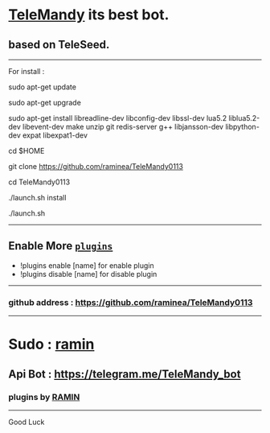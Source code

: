 # [TeleMandy](https://telegram.me/TeleMandy) its best bot.
## based on TeleSeed.
___________________________________________________________
For install : 

sudo apt-get update

sudo apt-get upgrade

sudo apt-get install libreadline-dev libconfig-dev libssl-dev lua5.2 liblua5.2-dev libevent-dev make unzip git redis-server g++ libjansson-dev libpython-dev expat libexpat1-dev

cd $HOME

git clone https://github.com/raminea/TeleMandy0113

cd TeleMandy0113

./launch.sh install

./launch.sh
___________________________________________________________
## Enable More [`plugins`](https://github.com/raminea/TeleMandy0113/tree/master/plugins)
* !plugins enable [name] for enable plugin
* !plugins disable [name] for disable plugin
___________________________________________________________
### github address : https://github.com/raminea/TeleMandy0113
___________________________________________________________
# Sudo : [ramin](https://telegram.me/raminea)
## Api Bot : **https://telegram.me/TeleMandy_bot**
### plugins by [RAMIN](https://telegram.me/raminea)
___________________________________________________________
Good Luck
